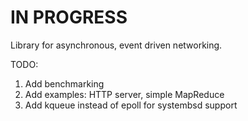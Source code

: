 # IN PROGRESS

Library for asynchronous, event driven networking.

TODO:
1) Add benchmarking
1) Add examples: HTTP server, simple MapReduce
1) Add kqueue instead of epoll for systembsd support
